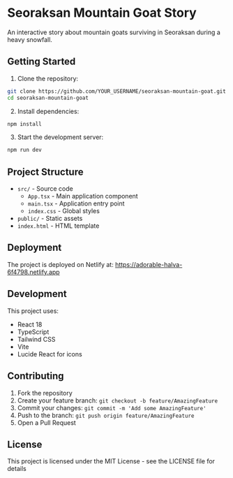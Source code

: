 # Seoraksan Mountain Goat Story

An interactive story about mountain goats surviving in Seoraksan during a heavy snowfall.

## Getting Started

1. Clone the repository:
```bash
git clone https://github.com/YOUR_USERNAME/seoraksan-mountain-goat.git
cd seoraksan-mountain-goat
```

2. Install dependencies:
```bash
npm install
```

3. Start the development server:
```bash
npm run dev
```

## Project Structure

- `src/` - Source code
  - `App.tsx` - Main application component
  - `main.tsx` - Application entry point
  - `index.css` - Global styles
- `public/` - Static assets
- `index.html` - HTML template

## Deployment

The project is deployed on Netlify at: https://adorable-halva-6f4798.netlify.app

## Development

This project uses:
- React 18
- TypeScript
- Tailwind CSS
- Vite
- Lucide React for icons

## Contributing

1. Fork the repository
2. Create your feature branch: `git checkout -b feature/AmazingFeature`
3. Commit your changes: `git commit -m 'Add some AmazingFeature'`
4. Push to the branch: `git push origin feature/AmazingFeature`
5. Open a Pull Request

## License

This project is licensed under the MIT License - see the LICENSE file for details